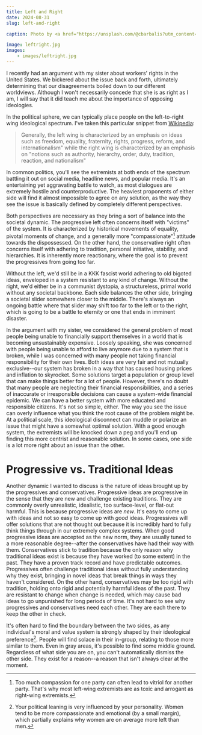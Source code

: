 ```yaml
---
title: Left and Right
date: 2024-08-31    
slug: left-and-right

caption: Photo by <a href="https://unsplash.com/@cbarbalis?utm_content=creditCopyText&utm_medium=referral&utm_source=unsplash">Chris Barbalis</a> on <a href="https://unsplash.com/photos/black-tree-under-rainbow-and-blue-sky-Cjz4Gvvivek?utm_content=creditCopyText&utm_medium=referral&utm_source=unsplash">Unsplash</a>

image: leftright.jpg
images:
    - images/leftright.jpg
---
```


I recently had an argument with my sister about workers' rights in the United States. We bickered about the issue back and forth, ultimately determining that our disagreements boiled down to our different worldviews. Although I won't necessarily concede that she is as right as I am, I will say that it did teach me about the importance of opposing ideologies. 

In the political sphere, we can typically place people on the left-to-right wing ideological spectrum. I've taken this particular snippet from [Wikipedia](https://en.wikipedia.org/wiki/Left%E2%80%93right_political_spectrum):
> Generally, the left wing is characterized by an emphasis on  ideas such as freedom, equality, fraternity, rights, progress, reform, and internationalism" while the right wing is characterized by an emphasis on "notions such as authority, hierarchy, order, duty, tradition, reaction, and nationalism"

In common politics, you'll see the extremists at both ends of the spectrum battling it out on social media, headline news, and popular media. It's an entertaining yet aggravating battle to watch, as most dialogues are extremely hostile and counterproductive. The heaviest proponents of either side will find it almost impossible to agree on any solution, as the way they see the issue is basically defined by completely different perspectives.

Both perspectives are necessary as they bring a sort of balance into the societal dynamic. The progressive left often concerns itself with "victims" of the system. It is characterized by historical movements of equality, pivotal moments of change, and a generally more "compassionate"[^1] attitude towards the dispossessed. On the other hand, the conservative right often concerns itself with adhering to tradition, personal initiative, stability, and hierarchies. It is inherently more reactionary, where the goal is to prevent the progressives from going too far. 

Without the left, we'd still be in a KKK fascist world adhering to old bigoted ideas, enveloped in a system resistant to any kind of change. Without the right, we'd either be in a communist dystopia, a structureless, primal world without any societal backbone. Each side balances the other side, bringing a societal slider somewhere closer to the middle. There's always an ongoing battle where that slider may shift too far to the left or to the right, which is going to be a battle to eternity or one that ends in imminent disaster. 

In the argument with my sister, we considered the general problem of most people being unable to financially support themselves in a world that is becoming unsustainably expensive. Loosely speaking, she was concerned with people being unable to afford to live anymore due to a system that is broken, while I was concerned with many people not taking financial responsibility for their own lives. Both ideas are very fair and not mutually exclusive--our system has broken in a way that has caused housing prices and inflation to skyrocket. Some solutions target a population or group level that can make things better for a lot of people. However, there's no doubt that many people are neglecting their financial responsibilities, and a series of inaccurate or irresponsible decisions can cause a system-wide financial epidemic. We can have a better system with more educated and responsible citizens. It's not so simple, either. The way you see the issue can overly influence what you think the root cause of the problem might be. At a political scale, this ideological disconnect can muddle or polarize an issue that might have a somewhat optimal solution. With a good enough system, the extremists will be knocked down a peg and you'll end up finding this more centrist and reasonable solution. In some cases, one side is a lot more right about an issue than the other. 

# Progressive vs. Traditional Ideas

Another dynamic I wanted to discuss is the nature of ideas brought up by the progressives and conservatives. Progressive ideas are progressive in the sense that they are new and challenge existing traditions. They are commonly overly unrealistic, idealistic, too surface-level, or flat-out harmful. This is because progressive ideas are *new*. It's easy to come up with ideas and not so easy to come up with *good* ideas. Progressives will offer solutions that are not thought out because it is incredibly hard to fully think things through in our extremely complex systems. When good progressive ideas are accepted as the new norm, they are usually tuned to a more reasonable degree--after the conservatives have had their way with them. Conservatives stick to tradition because the only reason why traditional ideas exist is because they have worked (to some extent) in the past. They have a proven track record and have predictable outcomes. Progressives often challenge traditional ideas without fully understanding why they exist, bringing in novel ideas that break things in ways they haven't considered. On the other hand, conservatives may be too rigid with tradition, holding onto rigid and potentially harmful ideas of the past. They are resistant to change when change is needed, which may cause bad ideas to go unpunished for long periods of time. It's not hard to see why progressives and conservatives need each other. They are each there to keep the other in check. 

It's often hard to find the boundary between the two sides, as any individual's moral and value system is strongly shaped by their ideological preference[^2]. People will find solace in their in-group, relating to those more similar to them. Even in gray areas, it's possible to find some middle ground. Regardless of what side you are on, you can't automatically dismiss the other side. They exist for a reason--a reason that isn't always clear at the moment. 

[^1]: Too much compassion for one party can often lead to vitriol for another party. That's why most left-wing extremists are as toxic and arrogant as right-wing extremists. 
[^2]: Your political leaning is very influenced by your personality. Women tend to be more compassionate and emotional (by a small margin), which partially explains why women are on average more left than men. 

